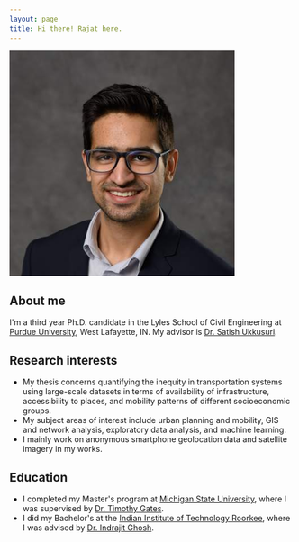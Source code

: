 ```yaml
---
layout: page
title: Hi there! Rajat here.
---
```


![placeholder](./public/img/main-pic-1x1.jpg "Professional photo")

## About me

I'm a third year Ph.D. candidate in the Lyles School of Civil Engineering at [Purdue University](https://www.purdue.edu/), West Lafayette, IN. My advisor is [Dr. Satish Ukkusuri](http://www.satishukkusuri.com/).

## Research interests

* My thesis concerns quantifying the inequity in transportation systems using large-scale datasets in terms of availability of infrastructure, accessibility to places, and mobility patterns of different socioeconomic groups.
* My subject areas of interest include urban planning and mobility, GIS and network analysis, exploratory data analysis, and machine learning.
* I mainly work on anonymous smartphone geolocation data and satellite imagery in my works.   

## Education

* I completed my Master's program at [Michigan State University](https://msu.edu/), where I was supervised by [Dr. Timothy Gates](https://www.egr.msu.edu/people/profile/gatestim).
* I did my Bachelor's at the [Indian Institute of Technology Roorkee](https://www.iitr.ac.in/), where I was advised by [Dr. Indrajit Ghosh](https://www.iitr.ac.in/departments/CE/pages/People+Faculty+Indrajit_Ghosh.html).
